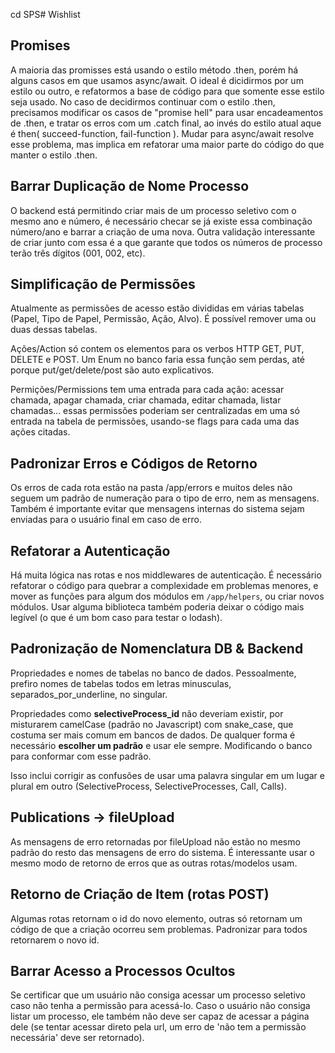 cd SPS# Wishlist

## Promises

A maioria das promisses está usando o estilo método .then, porém há alguns casos em que usamos async/await. O ideal é
dicidirmos por um estilo ou outro, e refatormos a base de código para que somente esse estilo seja usado. No caso de
decidirmos continuar com o estilo .then, precisamos modificar os casos de "promise hell" para usar encadeamentos de
.then, e tratar os erros com um .catch final, ao invés do estilo atual aque é then( succeed-function, fail-function ).
Mudar para async/await resolve esse problema, mas implica em refatorar uma maior parte do código do que manter o estilo
.then.

## Barrar Duplicação de Nome Processo

O backend está permitindo criar mais de um processo seletivo com o mesmo ano e número, é necessário checar se já existe
essa combinação número/ano e barrar a criação de uma nova. Outra validação interessante de criar junto com essa é a que
garante que todos os números de processo terão três dígitos (001, 002, etc).

## Simplificação de Permissões

Atualmente as permissões de acesso estão divididas em várias tabelas (Papel, Tipo de Papel, Permissão, Ação, Alvo). É
possível remover uma ou duas dessas tabelas.

Ações/Action só contem os elementos para os verbos HTTP GET, PUT, DELETE e POST. Um Enum no banco faria essa função sem
perdas, até porque put/get/delete/post são auto explicativos.

Permições/Permissions tem uma entrada para cada ação: acessar chamada, apagar chamada, criar chamada, editar chamada,
listar chamadas... essas permissões poderiam ser centralizadas em uma só entrada na tabela de permissões, usando-se
flags para cada uma das ações citadas.

## Padronizar Erros e Códigos de Retorno

Os erros de cada rota estão na pasta /app/errors e muitos deles não seguem um padrão de numeração para o tipo de erro,
nem as mensagens. Também é importante evitar que mensagens internas do sistema sejam enviadas para o usuário final em
caso de erro.

## Refatorar a Autenticação

Há muita lógica nas rotas e nos middlewares de autenticação. É necessário refatorar o código para quebrar a complexidade
em problemas menores, e mover as funções para algum dos módulos em `/app/helpers`, ou criar novos módulos. Usar alguma
biblioteca também poderia deixar o código mais legível (o que é um bom caso para testar o lodash).

## Padronização de Nomenclatura DB & Backend

Propriedades e nomes de tabelas no banco de dados. Pessoalmente, prefiro nomes de tabelas todos em letras minusculas,
separados_por_underline, no singular.

Propriedades como **selectiveProcess_id** não deveriam existir, por misturarem camelCase (padrão no Javascript) com
snake_case, que costuma ser mais comum em bancos de dados. De qualquer forma é necessário **escolher um padrão** e usar
ele sempre. Modificando o banco para conformar com esse padrão.

Isso inclui corrigir as confusões de usar uma palavra singular em um lugar e plural em outro (SelectiveProcess,
SelectiveProcesses, Call, Calls).

## Publications -> fileUpload

As mensagens de erro retornadas por fileUpload não estão no mesmo padrão do resto das mensagens de erro do sistema. É
interessante usar o mesmo modo de retorno de erros que as outras rotas/modelos usam.

## Retorno de Criação de Item (rotas POST)

Algumas rotas retornam o id do novo elemento, outras só retornam um código de que a criação ocorreu sem problemas.
Padronizar para todos retornarem o novo id.

## Barrar Acesso a Processos Ocultos

Se certificar que um usuário não consiga acessar um processo seletivo caso não tenha a permissão para acessá-lo. Caso o
usuário não consiga listar um processo, ele também não deve ser capaz de acessar a página dele (se tentar acessar direto
pela url, um erro de 'não tem a permissão necessária' deve ser retornado).
